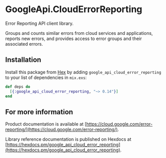 # GoogleApi.CloudErrorReporting

Error Reporting API client library.

Groups and counts similar errors from cloud services and applications, reports new errors, and provides access to error groups and their associated errors.


## Installation

Install this package from [Hex](https://hex.pm) by adding
`google_api_cloud_error_reporting` to your list of dependencies in `mix.exs`:

```elixir
def deps do
  [{:google_api_cloud_error_reporting, "~> 0.14"}]
end
```

## For more information

Product documentation is available at [https://cloud.google.com/error-reporting/](https://cloud.google.com/error-reporting/).

Library reference documentation is published on Hexdocs at
[https://hexdocs.pm/google_api_cloud_error_reporting](https://hexdocs.pm/google_api_cloud_error_reporting).
